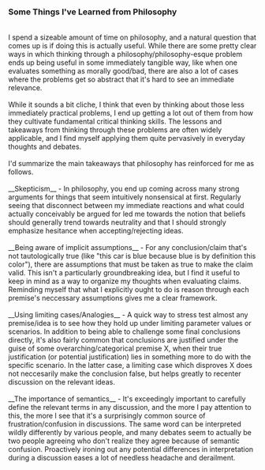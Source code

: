 
### Some Things I've Learned from Philosophy
<br>
I spend a sizeable amount of time on philosophy, and a natural
question that comes up is if doing this is actually useful. While
there are some pretty clear ways in which thinking through a philosophy/philosophy-esque problem
ends up being useful in some immediately tangible way, like when one evaluates
something as morally good/bad, there are also a lot of cases
where the problems get so abstract that it's hard to see an immediate relevance.
<br><br>
While it sounds a bit cliche, I think that even by thinking about those less
immediately practical problems, I end up getting a lot out of them from
how they cultivate fundamental critical thinking skills. The lessons and takeaways
from thinking through these problems are often widely applicable, and
I find myself applying them quite pervasively in everyday thoughts and debates.
<br><br>
I'd summarize the main takeaways that 
philosophy has reinforced for me as follows.
<br><br>
__Skepticism__ - In philosophy, you end up coming across many strong arguments
for things that seem intuitively nonsensical at first. Regularly seeing that disconnect
between my immediate reactions and what could actually conceivably be argued
for led me towards the notion that beliefs should generally trend towards neutrality
and that I should strongly emphasize hesitance when accepting/rejecting ideas.
<br><br>
__Being aware of implicit assumptions__ - For any conclusion/claim that's not
tautologically true (like "this car is blue because blue is by definition this color"),
there are assumptions that must be taken as true to make the claim valid. This isn't a particularly
groundbreaking idea, but I find it useful to keep in mind as a way to organize my thoughts when
evaluating claims. Reminding myself that what I explicitly ought to do is
reason through each premise's neccessary assumptions gives me a clear framework.
<br><br>
__Using limiting cases/Analogies__ - A quick way to stress test almost any premise/idea is 
to see how they hold up under limiting parameter values or scenarios. In addition to being able to challenge some 
final conclusions directly, it's also fairly common that conclusions are justified under the 
guise of some overarching/categorical premise X, when their true justification (or potential justification) 
lies in something more to do with the specific scenario. In the latter case, a limiting case which
disproves X does not neccesarily make the conclusion false, but helps greatly to recenter
discussion on the relevant ideas.
<br><br>
__The importance of semantics__ - It's exceedingly important to carefully define the relevant
terms in any discussion, and the more I pay attention to this, the more I see that it's
a surprisingly common source of frustration/confusion in discussions. The same word can be interpreted wildly differently by various people, and 
many debates seem to actually be two people agreeing who don't realize they agree because of semantic confusion. Proactively ironing out any potential
differences in interpretation during a discussion eases a lot of needless headache and derailment.
<br><br>

 

